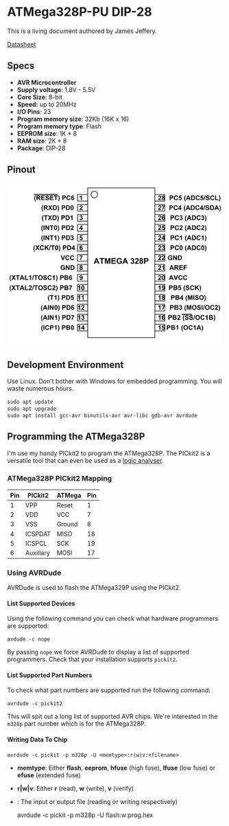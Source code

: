 # ATMega328P-PU DIP-28

This is a living document authored by James Jeffery.

[Datasheet](Microchip-ATMEGA328P-PU-datasheet.pdf)

## Specs

* **AVR Microcontroller**
* **Supply voltage**: 1.8V - 5.5V
* **Core Size**: 8-bit
* **Speed:** up to 20MHz
* **I/O Pins**: 23
* **Program memory size**: 32Kb (16K x 16)
* **Program memory type**: Flash
* **EEPROM size**: 1K * 8
* **RAM size**: 2K * 8
* **Package**: DIP-28

## Pinout

![ATMega328P Pinout](https://github.com/CoderJayUK/atmega328P-PU/blob/main/atmega328P-pinout.png)

## Development Environment

Use Linux. Don't bother with Windows for embedded programming. You will waste
numerous hours.

    sudo apt update
    sudo apt upgrade
    sudo apt install gcc-avr binutils-avr avr-libc gdb-avr avrdude

## Programming the ATMega328P

I'm use my handy PICkit2 to program the ATMega328P. The PICkit2 is
a versatile tool that can even be used as a [logic analyser](https://sigrok.org/wiki/Microchip_PICkit2).

### ATMega328P PICkit2 Mapping

| Pin | PICkit2   | ATMega | Pin |
|-----|-----------|--------|-----|
| 1   | VPP       | Reset  | 1   |
| 2   | VDD       | VCC    | 7   |
| 3   | VSS       | Ground | 8   |
| 4   | ICSPDAT   | MISO   | 18  |
| 5   | ICSPCL    | SCK    | 19  |
| 6   | Auxillary | MOSI   | 17  |

### Using AVRDude

AVRDude is used to flash the ATMega329P using the PICkit2.

#### List Supported Devices

Using the following command you can check what hardware programmers are supported:

    avdude -c nope
    
By passing `nope` we force AVRDude to display a list of supported programmers.
Check that your installation supports `pickit2`.

#### List Supported Part Numbers

To check what part numbers are supported run the following command:

    avrdude -c pickit2
    
This will spit out a long list of supported AVR chips. We're interested in the
`m328p` part number which is for the ATMega328P.

#### Writing Data To Chip

    avrdude -c pickit -p m328p -U <memtype>:r|w|v:<filename>
    
* **memtype**: Either **flash**, **eeprom**, **hfuse** (high fuse), **lfuse**
  (low fuse) or **efuse** (extended fuse)
* **r|w|v**: Either **r** (read), **w** (write), **v** (verify)
* **<filename>**: The input or output file (reading or writing respectively)

    avrdude -c pickit -p m328p -U flash:w:prog.hex
